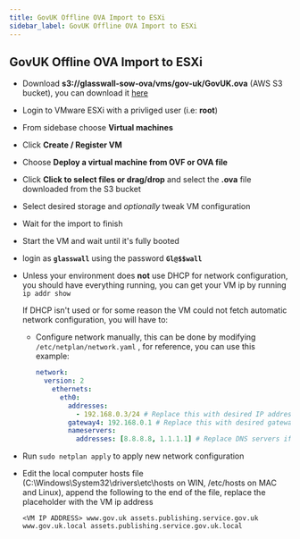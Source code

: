 ```yaml
---
title: GovUK Offline OVA Import to ESXi
sidebar_label: GovUK Offline OVA Import to ESXi
---
```

## GovUK Offline OVA Import to ESXi

- Download **s3://glasswall-sow-ova/vms/gov-uk/GovUK.ova** (AWS S3 bucket), you can download it [here](https://glasswall-sow-ova.s3-eu-west-1.amazonaws.com/vms/gov-uk/GovUK.ova)

- Login to VMware ESXi with a privliged user (i.e: **root**)

- From sidebase choose **Virtual machines**

- Click **Create / Register VM**

- Choose **Deploy a virtual machine from OVF or  OVA file**

- Click **Click to select files or drag/drop** and select the **.ova** file downloaded from the S3 bucket 

- Select desired storage and *optionally* tweak VM configuration

- Wait for the import to finish

- Start the VM and wait until it's fully booted

- login as **`glasswall`** using the password **`Gl@$$wall`**

* Unless your environment does **not** use DHCP for network configuration,  you should have everything running, you can get your VM ip by running `ip addr show`
  
  If DHCP isn't used or for some reason the VM could not fetch automatic network configuration, you will have to:
  
  - Configure network manually, this can be done by modifying `/etc/netplan/network.yaml` , for reference, you can use this example:
    
    ```yaml
    network:
      version: 2
        ethernets:
          eth0:
            addresses:
              - 192.168.0.3/24 # Replace this with desired IP address in CIDR format
            gateway4: 192.168.0.1 # Replace this with desired gateway
            nameservers:
              addresses: [8.8.8.8, 1.1.1.1] # Replace DNS servers if needed
    ```

- Run `sudo netplan apply` to apply new network configuration

- Edit the local computer hosts file (C:\Windows\System32\drivers\etc\hosts on WIN, /etc/hosts on MAC and Linux), append the following to the end of the file, replace the placeholder with the VM ip address
  
  ```
  <VM IP ADDRESS> www.gov.uk assets.publishing.service.gov.uk www.gov.uk.local assets.publishing.service.gov.uk.local
  ```
